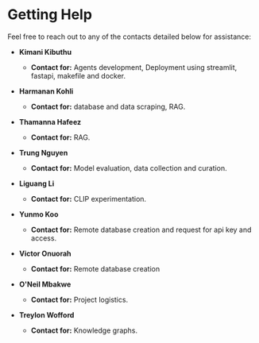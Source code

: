 
# Getting Help

Feel free to reach out to any of the contacts detailed below for assistance:

- **Kimani Kibuthu**
  - **Contact for:** Agents development, Deployment using streamlit, fastapi, makefile and docker.

- **Harmanan Kohli**
  - **Contact for:** database and data scraping, RAG.

- **Thamanna Hafeez**
  - **Contact for:** RAG.

- **Trung Nguyen**
  - **Contact for:** Model evaluation, data collection and curation.

- **Liguang Li**
  - **Contact for:** CLIP experimentation.

- **Yunmo Koo**
  - **Contact for:** Remote database creation and request for api key and access.

- **Victor Onuorah**
  - **Contact for:** Remote database creation

- **O'Neil Mbakwe**
  - **Contact for:** Project logistics.

- **Treylon Wofford**
  - **Contact for:** Knowledge graphs.
